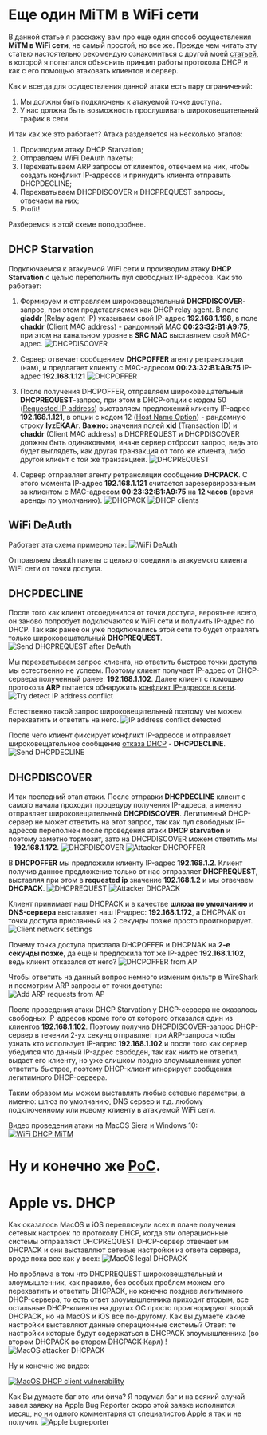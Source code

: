 # Еще один MiTM в WiFi сети

В данной статье я расскажу вам про еще один способ осуществления **MiTM в WiFi сети**, не самый простой, но все же. Прежде чем читать эту статью настоятельно рекомендую ознакомиться с другой моей [статьей](https://habrahabr.ru/company/dsec/blog/333978/), в которой я попытался объяснить принцип работы протокола DHCP и как с его помощью атаковать клиентов и сервер.

Как и всегда для осуществления данной атаки есть пару ограничений:
1. Мы должны быть подключены к атакуемой точке доступа.
2. У нас должна быть возможность прослушивать широковещательный трафик в сети.

И так как же это работает? Атака разделяется на несколько этапов:
1. Производим атаку DHCP Starvation;
2. Отправляем WiFi DeAuth пакеты;
3. Перехватываем ARP запросы от клиентов, отвечаем на них, чтобы создать конфликт IP-адресов и принудить клиента отправить DHCPDECLINE;
4. Перехватываем DHCPDISCOVER и DHCPREQUEST запросы, отвечаем на них;
5. Profit!

Разберемся в этой схеме поподробнее.

## DHCP Starvation
Подключаемся к атакуемой WiFi сети и производим атаку **DHCP Starvation** с целью переполнить пул свободных IP-адресов.
Как это работает:

1. Формируем и отправляем широковещательный **DHCPDISCOVER**-запрос, при этом представляемся как DHCP relay agent. В поле **giaddr** (Relay agent IP) указываем свой IP-адрес **192.168.1.198**, в поле **chaddr** (Client MAC address) - рандомный MAC **00:23:32:B1:A9:75**, при этом на канальном уровне в **SRC MAC** выставляем свой MAC-адрес.
![DHCPDISCOVER](https://dl.dropboxusercontent.com/s/eb3q2s6y8okxwej/DHCP%20starvation%20send%20discover.png)

2. Сервер отвечает сообщением **DHCPOFFER** агенту ретрансляции (нам), и предлагает клиенту с MAC-адресом **00:23:32:B1:A9:75** IP-адрес **192.168.1.121**
![DHCPOFFER](https://dl.dropboxusercontent.com/s/m9rszt1gie4jkjg/DHCP%20starvation%20recieve%20offer.png)

3. После получения DHCPOFFER, отправляем широковещательный **DHCPREQUEST**-запрос, при этом в DHCP-опции с кодом 50 ([Requested IP address](https://tools.ietf.org/html/rfc2132#section-9.1)) выставляем предложений клиенту IP-адрес **192.168.1.121**, в опции с кодом 12 ([Host Name Option](https://tools.ietf.org/html/rfc2132#section-3.14)) - рандомную строку **lyzEKAAr**. **Важно:** значения полей **xid** (Transaction ID) и **chaddr** (Client MAC address) в DHCPREQUEST и DHCPDISCOVER должны быть одинаковыми, иначе сервер отбросит запрос, ведь это будет выглядеть, как другая транзакция от того же клиента, либо другой клиент с той же транзакцией.
![DHCPREQUEST](https://dl.dropboxusercontent.com/s/s345vssxo7lnj8o/DHCP%20starvation%20send%20request.png)

4. Сервер отправляет агенту ретрансляции сообщение **DHCPACK**. С этого момента IP-адрес **192.168.1.121** считается зарезервированным за клиентом с MAC-адресом **00:23:32:B1:A9:75** на **12 часов** (время аренды по умолчанию).
![DHCPACK](https://dl.dropboxusercontent.com/s/skflvfoyf6ut4hf/DHCP%20starvation%20recieve%20ack.png)
![DHCP clients](https://dl.dropboxusercontent.com/s/to9acs67jtp7bkb/DHCP%20clients.png)

## WiFi DeAuth
Работает эта схема примерно так:
![WiFi DeAuth](https://upload.wikimedia.org/wikipedia/commons/9/95/Deauth_attack_sequence_diagram.svg)

Отправляем deauth пакеты с целью отсоединить атакуемого клиента WiFi сети от точки доступа.

## DHCPDECLINE
После того как клиент отсоединился от точки доступа, вероятнее всего, он заново попробует подключаются к WiFi сети и получить IP-адрес по DHCP. Так как ранее он уже подключались этой сети то будет отравлять только широковещательный **DHCPREQUEST**.
![Send DHCPREQUEST after DeAuth](https://dl.dropboxusercontent.com/s/cm0a8s7sgl97oef/dhcprequest%20after%20deauth.png)

Мы перехватываем запрос клиента, но ответить быстрее точки доступа мы естественно не успеем. Поэтому клиент получает IP-адрес от DHCP-сервера полученный ранее: **192.168.1.102**. Далее клиент с помощью протокола **ARP** пытается обнаружить [конфликт IP-адресов в сети](https://tools.ietf.org/html/rfc5227).
![Try detect IP address conflict](https://dl.dropboxusercontent.com/s/kl9q8cbb0le3x11/ip%20address%20conflict%20detection.png)

Естественно такой запрос широковещательный поэтому мы можем перехватить и ответить на него.
![IP address conflict detected](https://dl.dropboxusercontent.com/s/foc4apwpu5xankl/ip%20address%20conflict%20detected.png)

После чего клиент фиксирует конфликт IP-адресов и отправляет широковещательное сообщение [отказа DHCP](https://ru.wikipedia.org/wiki/DHCP#.D0.9E.D1.82.D0.BA.D0.B0.D0.B7_DHCP) - **DHCPDECLINE**.
![Send DHCPDECLINE](https://dl.dropboxusercontent.com/s/4l71v3j3ynap1km/send%20dhcp%20decline.png)

## DHCPDISCOVER
И так последний этап атаки. После отправки **DHCPDECLINE** клиент с самого начала проходит процедуру получения IP-адреса, а именно отправляет широковещательный **DHCPDISCOVER**. Легитимный DHCP-сервер не может ответить на этот запрос, так как пул свободных IP-адресов переполнен после проведения атаки **DHCP starvation** и поэтому заметно тормозит, зато на DHCPDISCOVER можем ответить мы - **192.168.1.172**.
![DHCPDISCOVER](https://dl.dropboxusercontent.com/s/ycdn0xrqu6mexk2/send%20dhcp%20discover.png)
![Attacker DHCPOFFER](https://dl.dropboxusercontent.com/s/xi1njdgkxfxnxg7/attacker%20dhcp%20offer.png)

В **DHCPOFFER** мы предложили клиенту IP-адрес **192.168.1.2**. Клиент получив данное предложение только от нас отправляет **DHCPREQUEST**, выставляя при этом в **requested ip** значение **192.168.1.2** и мы отвечаем **DHCPACK**.
![DHCPREQUEST](https://dl.dropboxusercontent.com/s/4bz9ames6o76gqb/send%20dhcp%20request.png)
![Attacker DHCPACK](https://dl.dropboxusercontent.com/s/mm2h6t3782de3io/attacker%20dhcp%20ack.png)

Клиент принимает наш DHCPACK и в качестве **шлюза по умолчанию** и **DNS-сервера** выставляет наш IP-адрес: **192.168.1.172**, а DHCPNAK от точки доступа присланный на 2 секунды позже просто проигнорирует.
![Client network settings](https://dl.dropboxusercontent.com/s/0flekn1nejggcep/networks%20settings.png)

Почему точка доступа прислала DHCPOFFER и DHCPNAK на **2-е секунды позже**, да еще и предложила тот же IP-адрес **192.168.1.102**, ведь клиент отказался от него?
![DHCPOFFER from AP](https://dl.dropboxusercontent.com/s/rfx4m994i66xzrw/dhcpoffer%20from%20AP.png)

Чтобы ответить на данный вопрос немного изменим фильтр в WireShark и посмотрим ARP запросы от точки доступа:
![Add ARP requests from AP](https://dl.dropboxusercontent.com/s/yiso0fktggvw868/ip%20address%20conflict%20detection%20from%20AP.png)

После проведения атаки DHCP Starvation у DHCP-сервера не оказалось свободных IP-адресов кроме того от которого отказался один из клиентов **192.168.1.102**. Поэтому получив DHCPDISCOVER-запрос DHCP-сервер в течении 2-ух секунд отправляет три ARP-запроса чтобы узнать кто использует IP-адрес **192.168.1.102** и после того как сервер убедился что данный IP-адрес свободен, так как никто не ответил, выдает его клиенту, но уже слишком поздно злоумышленник успел ответить быстрее, поэтому DHCP-клиент игнорирует сообщения легитимного DHCP-сервера.

Таким образом мы можем выставлять любые сетевые параметры, а именно: шлюз по умолчанию, DNS сервер и т.д. любому подключенному или новому клиенту в атакуемой WiFi сети.

Видео проведения атаки на MacOS Siera и Windows 10:
[![WiFi DHCP MiTM](https://j.gifs.com/2R6OEz.gif)](https://youtu.be/OBXol-o2PEU)

# Ну и конечно же [PoC](https://github.com/Vladimir-Ivanov-Git/raw-packet).

# Apple vs. DHCP

Как оказалось MacOS и iOS переплюнули всех в плане получения сетевых настроек по протоколу DHCP, когда эти операционные системы отправляют DHCPREQUEST DHCP-сервер отвечает им DHCPACK и они выставляют сетевые настройки из ответа сервера, вроде пока все как у всех:
![MacOS legal DHCPACK](https://dl.dropboxusercontent.com/s/k9ji5zi7uf74m95/MacOS%20legal%20DHCPACK.png)

Но проблема в том что DHCPREQUEST широковещательный и злоумышленник, как правило, без особых проблем можем его перехватить и ответить DHCPACK, но конечно позднее легитимного DHCP-сервера, то есть ответ злоумышленника приходит вторым, все остальные DHCP-клиенты на других ОС просто проигнорируют второй DHCPACK, но на MacOS и iOS все по-другому.
Как вы думаете какие настройки выставляют данные операционные системы? Ответ: те настройки которые будут содержаться в DHCPACK злоумышленника (во втором DHCPACK ~~во втором DHCPACK Карл~~) !
![MacOS attacker DHCPACK](https://dl.dropboxusercontent.com/s/ffln8lh31m6eqzx/MacOS%20attacker%20DHCPACK.png?dl=0)

Ну и конечно же видео:

[![MacOS DHCP client vulnerability](https://j.gifs.com/k5zJk6.gif)](https://youtu.be/XSVT4BFUqsU)

Как Вы думаете баг это или фича? Я подумал баг и на всякий случай завел заявку на Apple Bug Reporter скоро этой заявке исполнится месяц, но ни одного комментария от специалистов Apple я так и не получил.
![Apple bugreporter](https://dl.dropboxusercontent.com/s/yh5hg3pdgcb4mjd/Apple%20bugreporter.PNG)
